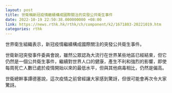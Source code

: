 ```yaml
---
layout: post
title: 世衛稱新冠疫情繼續構成國際關注的突發公共衛生事件
date: 2022-10-19 22:50:38.000000000 +08:00
link: https://news.rthk.hk/rthk/ch/component/k2/1671803-20221019.htm
categories: rthk
---
```


世界衛生組織表示，新冠疫情繼續構成國際關注的突發公共衛生事件。

世衛新冠突發事件委員會說，雖然公眾認為大流行在世界某些地區已經結束，但它仍然是一個公共衛生事件，繼續對世界人口的健康，產生不利和強烈的影響，即使每周死亡人數已處於疫情開始以來的最低水平，但與其他病毒相比，仍然是偏高。

世衛總幹事譚德塞說，這次疫情之前曾經讓大家感到驚訝，但很可能會再次令大家驚訝。
